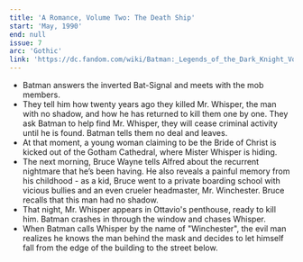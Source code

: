 ```yaml
---
title: 'A Romance, Volume Two: The Death Ship'
start: 'May, 1990'
end: null
issue: 7
arc: 'Gothic'
link: 'https://dc.fandom.com/wiki/Batman:_Legends_of_the_Dark_Knight_Vol_1_7'
---
```


- Batman answers the inverted Bat-Signal and meets with the mob members.
- They tell him how twenty years ago they killed Mr. Whisper, the man with no shadow, and how he has returned to kill them one by one. They ask Batman to help find Mr. Whisper, they will cease criminal activity until he is found. Batman tells them no deal and leaves.
- At that moment, a young woman claiming to be the Bride of Christ is kicked out of the Gotham Cathedral, where Mister Whisper is hiding.
- The next morning, Bruce Wayne tells Alfred about the recurrent nightmare that he’s been having. He also reveals a painful memory from his childhood - as a kid, Bruce went to a private boarding school with vicious bullies and an even crueler headmaster, Mr. Winchester. Bruce recalls that this man had no shadow.
- That night, Mr. Whisper appears in Ottavio's penthouse, ready to kill him. Batman crashes in through the window and chases Whisper.
- When Batman calls Whisper by the name of "Winchester", the evil man realizes he knows the man behind the mask and decides to let himself fall from the edge of the building to the street below.
